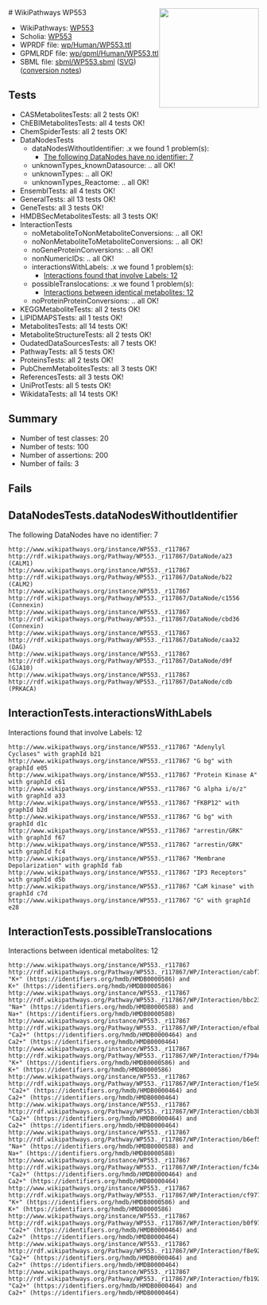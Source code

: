 <img style="float: right; width: 200px" src="../logo.png" />
# WikiPathways WP553

* WikiPathways: [WP553](https://identifiers.org/wikipathways:WP553)
* Scholia: [WP553](https://scholia.toolforge.org/wikipathways/WP553)
* WPRDF file: [wp/Human/WP553.ttl](../wp/Human/WP553.ttl)
* GPMLRDF file: [wp/gpml/Human/WP553.ttl](../wp/gpml/Human/WP553.ttl)
* SBML file: [sbml/WP553.sbml](../sbml/WP553.sbml) ([SVG](../sbml/WP553.svg)) ([conversion notes](../sbml/WP553.txt))

## Tests
* CASMetabolitesTests: all 2 tests OK!
* ChEBIMetabolitesTests: all 4 tests OK!
* ChemSpiderTests: all 2 tests OK!
* DataNodesTests
    * dataNodesWithoutIdentifier: .x we found 1 problem(s):
        * [The following DataNodes have no identifier: 7](#d2d32fa6)
    * unknownTypes_knownDatasource: .. all OK!
    * unknownTypes: .. all OK!
    * unknownTypes_Reactome: .. all OK!
* EnsemblTests: all 4 tests OK!
* GeneralTests: all 13 tests OK!
* GeneTests: all 3 tests OK!
* HMDBSecMetabolitesTests: all 3 tests OK!
* InteractionTests
    * noMetaboliteToNonMetaboliteConversions: .. all OK!
    * noNonMetaboliteToMetaboliteConversions: .. all OK!
    * noGeneProteinConversions: .. all OK!
    * nonNumericIDs: .. all OK!
    * interactionsWithLabels: .x we found 1 problem(s):
        * [Interactions found that involve Labels: 12](#fe97a8ba)
    * possibleTranslocations: .x we found 1 problem(s):
        * [Interactions between identical metabolites: 12](#dc76dfee)
    * noProteinProteinConversions: .. all OK!
* KEGGMetaboliteTests: all 2 tests OK!
* LIPIDMAPSTests: all 1 tests OK!
* MetabolitesTests: all 14 tests OK!
* MetaboliteStructureTests: all 2 tests OK!
* OudatedDataSourcesTests: all 7 tests OK!
* PathwayTests: all 5 tests OK!
* ProteinsTests: all 2 tests OK!
* PubChemMetabolitesTests: all 3 tests OK!
* ReferencesTests: all 3 tests OK!
* UniProtTests: all 5 tests OK!
* WikidataTests: all 14 tests OK!


## Summary

* Number of test classes: 20
* Number of tests: 100
* Number of assertions: 200
* Number of fails: 3

## Fails

<a name="d2d32fa6" />

## DataNodesTests.dataNodesWithoutIdentifier

The following DataNodes have no identifier: 7
```
http://www.wikipathways.org/instance/WP553._r117867 http://rdf.wikipathways.org/Pathway/WP553._r117867/DataNode/a23 (CALM1)
http://www.wikipathways.org/instance/WP553._r117867 http://rdf.wikipathways.org/Pathway/WP553._r117867/DataNode/b22 (CALM2)
http://www.wikipathways.org/instance/WP553._r117867 http://rdf.wikipathways.org/Pathway/WP553._r117867/DataNode/c1556 (Connexin)
http://www.wikipathways.org/instance/WP553._r117867 http://rdf.wikipathways.org/Pathway/WP553._r117867/DataNode/cbd36 (Connexin)
http://www.wikipathways.org/instance/WP553._r117867 http://rdf.wikipathways.org/Pathway/WP553._r117867/DataNode/caa32 (DAG)
http://www.wikipathways.org/instance/WP553._r117867 http://rdf.wikipathways.org/Pathway/WP553._r117867/DataNode/d9f (GJA10)
http://www.wikipathways.org/instance/WP553._r117867 http://rdf.wikipathways.org/Pathway/WP553._r117867/DataNode/cdb (PRKACA)
```

<a name="fe97a8ba" />

## InteractionTests.interactionsWithLabels

Interactions found that involve Labels: 12
```
http://www.wikipathways.org/instance/WP553._r117867 "Adenylyl
Cyclases" with graphId b21
http://www.wikipathways.org/instance/WP553._r117867 "G bg" with graphId e05
http://www.wikipathways.org/instance/WP553._r117867 "Protein Kinase A" with graphId c61
http://www.wikipathways.org/instance/WP553._r117867 "G alpha i/o/z" with graphId a33
http://www.wikipathways.org/instance/WP553._r117867 "FKBP12" with graphId b2d
http://www.wikipathways.org/instance/WP553._r117867 "G bg" with graphId d1c
http://www.wikipathways.org/instance/WP553._r117867 "arrestin/GRK" with graphId f67
http://www.wikipathways.org/instance/WP553._r117867 "arrestin/GRK" with graphId fc4
http://www.wikipathways.org/instance/WP553._r117867 "Membrane
Depolarization" with graphId fab
http://www.wikipathways.org/instance/WP553._r117867 "IP3 Receptors" with graphId d5b
http://www.wikipathways.org/instance/WP553._r117867 "CaM kinase" with graphId c7d
http://www.wikipathways.org/instance/WP553._r117867 "G" with graphId e28
```

<a name="dc76dfee" />

## InteractionTests.possibleTranslocations

Interactions between identical metabolites: 12
```
http://www.wikipathways.org/instance/WP553._r117867 http://rdf.wikipathways.org/Pathway/WP553._r117867/WP/Interaction/cabf7 "K+" (https://identifiers.org/hmdb/HMDB0000586) and 
K+" (https://identifiers.org/hmdb/HMDB0000586)
http://www.wikipathways.org/instance/WP553._r117867 http://rdf.wikipathways.org/Pathway/WP553._r117867/WP/Interaction/bbc23 "Na+" (https://identifiers.org/hmdb/HMDB0000588) and 
Na+" (https://identifiers.org/hmdb/HMDB0000588)
http://www.wikipathways.org/instance/WP553._r117867 http://rdf.wikipathways.org/Pathway/WP553._r117867/WP/Interaction/efbab "Ca2+" (https://identifiers.org/hmdb/HMDB0000464) and 
Ca2+" (https://identifiers.org/hmdb/HMDB0000464)
http://www.wikipathways.org/instance/WP553._r117867 http://rdf.wikipathways.org/Pathway/WP553._r117867/WP/Interaction/f794e "K+" (https://identifiers.org/hmdb/HMDB0000586) and 
K+" (https://identifiers.org/hmdb/HMDB0000586)
http://www.wikipathways.org/instance/WP553._r117867 http://rdf.wikipathways.org/Pathway/WP553._r117867/WP/Interaction/f1e50 "Ca2+" (https://identifiers.org/hmdb/HMDB0000464) and 
Ca2+" (https://identifiers.org/hmdb/HMDB0000464)
http://www.wikipathways.org/instance/WP553._r117867 http://rdf.wikipathways.org/Pathway/WP553._r117867/WP/Interaction/cbb3b "Ca2+" (https://identifiers.org/hmdb/HMDB0000464) and 
Ca2+" (https://identifiers.org/hmdb/HMDB0000464)
http://www.wikipathways.org/instance/WP553._r117867 http://rdf.wikipathways.org/Pathway/WP553._r117867/WP/Interaction/b6ef5 "Na+" (https://identifiers.org/hmdb/HMDB0000588) and 
Na+" (https://identifiers.org/hmdb/HMDB0000588)
http://www.wikipathways.org/instance/WP553._r117867 http://rdf.wikipathways.org/Pathway/WP553._r117867/WP/Interaction/fc34e "Ca2+" (https://identifiers.org/hmdb/HMDB0000464) and 
Ca2+" (https://identifiers.org/hmdb/HMDB0000464)
http://www.wikipathways.org/instance/WP553._r117867 http://rdf.wikipathways.org/Pathway/WP553._r117867/WP/Interaction/cf977 "K+" (https://identifiers.org/hmdb/HMDB0000586) and 
K+" (https://identifiers.org/hmdb/HMDB0000586)
http://www.wikipathways.org/instance/WP553._r117867 http://rdf.wikipathways.org/Pathway/WP553._r117867/WP/Interaction/b0f97 "Ca2+" (https://identifiers.org/hmdb/HMDB0000464) and 
Ca2+" (https://identifiers.org/hmdb/HMDB0000464)
http://www.wikipathways.org/instance/WP553._r117867 http://rdf.wikipathways.org/Pathway/WP553._r117867/WP/Interaction/f8e92 "Ca2+" (https://identifiers.org/hmdb/HMDB0000464) and 
Ca2+" (https://identifiers.org/hmdb/HMDB0000464)
http://www.wikipathways.org/instance/WP553._r117867 http://rdf.wikipathways.org/Pathway/WP553._r117867/WP/Interaction/fb192 "Ca2+" (https://identifiers.org/hmdb/HMDB0000464) and 
Ca2+" (https://identifiers.org/hmdb/HMDB0000464)
```

